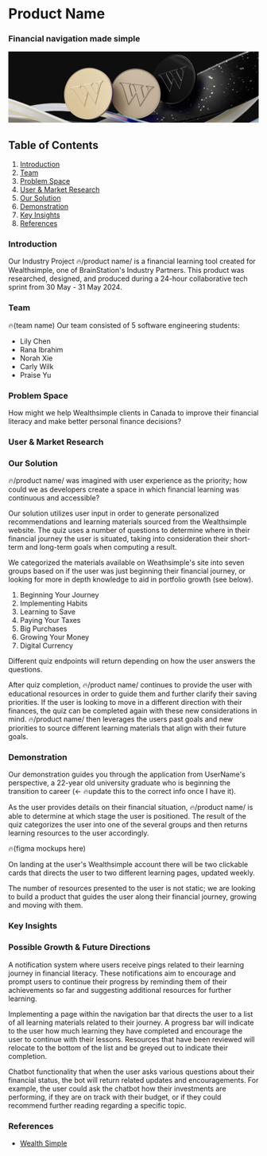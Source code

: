 # Product Name
### Financial navigation made simple

![Three Wealthsimple branded coins over a black and white abstract backdrop](./src/assets/images/ws-coins2.png)

## Table of Contents
1. [Introduction](#introduction)
2. [Team](#team)
3. [Problem Space](#problem-space)
4. [User & Market Research](#user--market-research)
5. [Our Solution](#our-solution)
6. [Demonstration](#demonstration)
7. [Key Insights](#key-insights)
8. [References](#references)

### Introduction
Our Industry Project 🔥/product name/ is a financial learning tool created for Wealthsimple, one of BrainStation's Industry Partners. This product was researched, designed, and produced during a 24-hour collaborative tech sprint from 30 May - 31 May 2024.  

### Team 
🔥(team name)
Our team consisted of 5 software engineering students:
- Lily Chen
- Rana Ibrahim
- Norah Xie
- Carly Wilk
- Praise Yu

### Problem Space
How might we help Wealthsimple clients in Canada to improve their financial literacy and make better personal finance decisions?

### User & Market Research


### Our Solution
🔥/product name/ was imagined with user experience as the priority; how could we as developers create a space in which financial learning was continuous and accessible?

Our solution utilizes user input in order to generate personalized recommendations and learning materials sourced from the Wealthsimple website. The quiz uses a number of questions to determine where in their financial journey the user is situated, taking into consideration their short-term and long-term goals when computing a result. 

We categorized the materials available on Weathsimple's site into seven groups based on if the user was just beginning their financial journey, or looking for more in depth knowledge to aid in portfolio growth (see below). 

1. Beginning Your Journey
2. Implementing Habits
3. Learning to Save
4. Paying Your Taxes
5. Big Purchases
6. Growing Your Money
7. Digital Currency

Different quiz endpoints will return depending on how the user answers the questions. 

After quiz completion, 🔥/product name/ continues to provide the user with educational resources in order to guide them and further clarify their saving priorities. If the user is looking to move in a different direction with their finances, the quiz can be completed again with these new considerations in mind. 🔥/product name/ then leverages the users past goals and new priorities to source different learning materials that align with their future goals.  

### Demonstration
Our demonstration guides you through the application from UserName's perspective, a 22-year old university graduate who is beginning the transition to career (<- 🔥update this to the correct info once I have it). 

As the user provides details on their financial situation, 🔥/product name/ is able to determine at which stage the user is positioned. The result of the quiz categorizes the user into one of the several groups and then returns learning resources to the user accordingly. 

🔥(figma mockups here)

On landing at the user's Wealthsimple account there will be two clickable cards that directs the user to two different learning pages, updated weekly. 

The number of resources presented to the user is not static; we are looking to build a product that guides the user along their financial journey, growing and moving with them.

### Key Insights


### Possible Growth & Future Directions
A notification system where users receive pings related to their learning journey in financial literacy. These notifications aim to encourage and prompt users to continue their progress by reminding them of their achievements so far and suggesting additional resources for further learning.

Implementing a page within the navigation bar that directs the user to a list of all learning materials related to their journey. A progress bar will indicate to the user how much learning they have completed and encourage the user to continue with their lessons. Resources that have been reviewed will relocate to the bottom of the list and be greyed out to indicate their completion. 

Chatbot functionality that when the user asks various questions about their financial status, the bot will return related updates and encouragements. For example, the user could ask the chatbot how their investments are performing, if they are on track with their budget, or if they could recommend further reading regarding a specific topic. 

### References
- [Wealth Simple](https://www.wealthsimple.com/en-ca)
